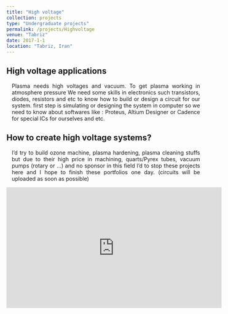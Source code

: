 ```yaml
---
title: "High voltage"
collection: projects
type: "Undergraduate projects"
permalink: /projects/Highvoltage
venue: "Tabriz"
date: 2017-1-1
location: "Tabriz, Iran"
---
```


<h2>High voltage applications</h2>

<p align="justify" style="padding-left: 1em">Plasma needs high voltages and vacuum. To get plasma working in atmosphere pressure We need some skills in electronics such transistors, diodes, resistors and etc to know how to build or design a circuit for our system. first step is simulating or designing the system in computer so we need to know about softwares like : Proteus, Altium Designer or Cadence for special ICs for ourselves and etc.</p>

<h2>How to create high voltage systems?</h2>

<p align="justify" style="padding-left: 1em">I’d try to build ozone machine, plasma hardening, plasma cleaning stuffs but due to their high price in machining, quarts/Pyrex tubes, vacuum pumps (rotary or …) and no sponsor in this field I’d to stop these projects here and I hope to finish these portfolios one day. (circuits will be uploaded as soon as possible)</p>

<iframe width="560" height="315" src="https://www.youtube.com/embed/ke2cVouXzoc" title="YouTube video player" frameborder="0" allow="accelerometer; autoplay; clipboard-write; encrypted-media; gyroscope; picture-in-picture" allowfullscreen></iframe>
